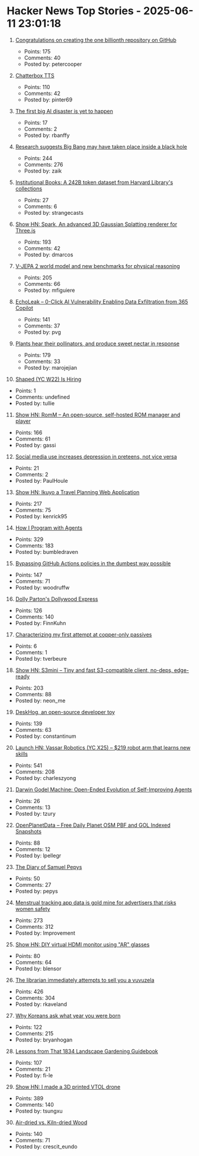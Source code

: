 # Hacker News Top Stories - 2025-06-11 23:01:18

1. [Congratulations on creating the one billionth repository on GitHub](https://github.com/AasishPokhrel/shit/issues/1)
   - Points: 175
   - Comments: 40
   - Posted by: petercooper

2. [Chatterbox TTS](https://github.com/resemble-ai/chatterbox)
   - Points: 110
   - Comments: 42
   - Posted by: pinter69

3. [The first big AI disaster is yet to happen](https://www.seangoedecke.com/the-first-big-ai-disaster/)
   - Points: 17
   - Comments: 2
   - Posted by: rbanffy

4. [Research suggests Big Bang may have taken place inside a black hole](https://www.port.ac.uk/news-events-and-blogs/blogs/space-cosmology-and-the-universe/what-if-the-big-bang-wasnt-the-beginning-our-research-suggests-it-may-have-taken-place-inside-a-black-hole)
   - Points: 244
   - Comments: 276
   - Posted by: zaik

5. [Institutional Books: A 242B token dataset from Harvard Library's collections](https://arxiv.org/abs/2506.08300)
   - Points: 27
   - Comments: 6
   - Posted by: strangecasts

6. [Show HN: Spark, An advanced 3D Gaussian Splatting renderer for Three.js](https://sparkjs.dev/)
   - Points: 193
   - Comments: 42
   - Posted by: dmarcos

7. [V-JEPA 2 world model and new benchmarks for physical reasoning](https://ai.meta.com/blog/v-jepa-2-world-model-benchmarks/)
   - Points: 205
   - Comments: 66
   - Posted by: mfiguiere

8. [EchoLeak – 0-Click AI Vulnerability Enabling Data Exfiltration from 365 Copilot](https://www.aim.security/lp/aim-labs-echoleak-blogpost)
   - Points: 141
   - Comments: 37
   - Posted by: pvg

9. [Plants hear their pollinators, and produce sweet nectar in response](https://www.cbc.ca/listen/live-radio/1-51-quirks-and-quarks/clip/16150976-plants-hear-pollinators-produce-sweet-nectar-response)
   - Points: 179
   - Comments: 33
   - Posted by: marojejian

10. [Shaped (YC W22) Is Hiring](https://www.ycombinator.com/companies/shaped/jobs/qtQwxJO-head-of-engineering)
   - Points: 1
   - Comments: undefined
   - Posted by: tullie

11. [Show HN: RomM – An open-source, self-hosted ROM manager and player](https://github.com/rommapp/romm)
   - Points: 166
   - Comments: 61
   - Posted by: gassi

12. [Social media use increases depression in preteens, not vice versa](https://medicalxpress.com/news/2025-05-social-media-depression-preteens-vice.html)
   - Points: 21
   - Comments: 2
   - Posted by: PaulHoule

13. [Show HN: Ikuyo a Travel Planning Web Application](https://ikuyo.kenrick95.org/)
   - Points: 217
   - Comments: 75
   - Posted by: kenrick95

14. [How I Program with Agents](https://crawshaw.io/blog/programming-with-agents)
   - Points: 329
   - Comments: 183
   - Posted by: bumbledraven

15. [Bypassing GitHub Actions policies in the dumbest way possible](https://blog.yossarian.net/2025/06/11/github-actions-policies-dumb-bypass)
   - Points: 147
   - Comments: 71
   - Posted by: woodruffw

16. [Dolly Parton's Dollywood Express](https://thetransitguy.substack.com/p/dolly-parton-runs-a-train-busier)
   - Points: 126
   - Comments: 140
   - Posted by: FinnKuhn

17. [Characterizing my first attempt at copper-only passives](https://moroso.emarhavil.com/~joshua/2pf-characterization.html)
   - Points: 6
   - Comments: 1
   - Posted by: tverbeure

18. [Show HN: S3mini – Tiny and fast S3-compatible client, no-deps, edge-ready](https://github.com/good-lly/s3mini)
   - Points: 203
   - Comments: 88
   - Posted by: neon_me

19. [DeskHog, an open-source developer toy](https://posthog.com/deskhog)
   - Points: 139
   - Comments: 63
   - Posted by: constantinum

20. [Launch HN: Vassar Robotics (YC X25) – $219 robot arm that learns new skills](undefined)
   - Points: 541
   - Comments: 208
   - Posted by: charleszyong

21. [Darwin Godel Machine: Open-Ended Evolution of Self-Improving Agents](https://arxiv.org/abs/2505.22954)
   - Points: 26
   - Comments: 13
   - Posted by: tzury

22. [OpenPlanetData – Free Daily Planet OSM PBF and GOL Indexed Snapshots](https://openplanetdata.com)
   - Points: 88
   - Comments: 12
   - Posted by: lpellegr

23. [The Diary of Samuel Pepys](https://www.historytoday.com/archive/feature/hidden-diary-samuel-pepys)
   - Points: 50
   - Comments: 27
   - Posted by: pepys

24. [Menstrual tracking app data is gold mine for advertisers that risks women safety](https://www.cam.ac.uk/research/news/menstrual-tracking-app-data-is-a-gold-mine-for-advertisers-that-risks-womens-safety-report)
   - Points: 273
   - Comments: 312
   - Posted by: Improvement

25. [Show HN: DIY virtual HDMI monitor using "AR" glasses](https://github.com/mgschwan/viture_virtual_display)
   - Points: 80
   - Comments: 64
   - Posted by: blensor

26. [The librarian immediately attempts to sell you a vuvuzela](https://kaveland.no/posts/2025-06-06-library)
   - Points: 426
   - Comments: 304
   - Posted by: rkaveland

27. [Why Koreans ask what year you were born](https://bryanhogan.com/blog/korean-age)
   - Points: 122
   - Comments: 215
   - Posted by: bryanhogan

28. [Lessons from That 1834 Landscape Gardening Guidebook](https://fi-le.net/pueckler/)
   - Points: 107
   - Comments: 21
   - Posted by: fi-le

29. [Show HN: I made a 3D printed VTOL drone](https://www.tsungxu.com/p/i-made-a-3d-printed-vtol-that-can)
   - Points: 389
   - Comments: 140
   - Posted by: tsungxu

30. [Air-dried vs. Kiln-dried Wood](https://christopherschwarz.substack.com/p/air-dried-vs-kiln-dried-wood)
   - Points: 140
   - Comments: 71
   - Posted by: crescit_eundo

